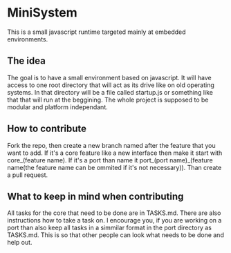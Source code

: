 # MiniSystem
This is a small javascript runtime targeted mainly at embedded environments.

## The idea
The goal is to have a small environment based on javascript. It will have access to one root directory that will act as its drive like on old operating systems. In that directory will be a file called startup.js or something like that that will run at the beggining. The whole project is supposed to be modular and platform independant.

## How to contribute
Fork the repo, then create a new branch named after the feature that you want to add. If it's a core feature like a new interface then make it start with core_(feature name). If it's a port than name it port_(port name)_(feature name(the feature name can be ommited if it's not necessary)). Than create a pull request.

## What to keep in mind when contributing
All tasks for the core that need to be done are in TASKS.md. There are also instructions how to take a task on. I encourage you, if you are working on a port than also keep all tasks in a simmilar format in the port directory as TASKS.md. This is so that other people can look what needs to be done and help out.